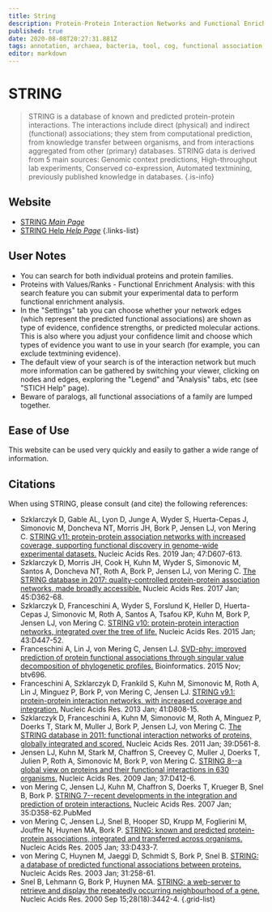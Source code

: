 ```yaml
---
title: String
description: Protein-Protein Interaction Networks and Functional Enrichment Analysis
published: true
date: 2020-08-08T20:27:31.881Z
tags: annotation, archaea, bacteria, tool, cog, functional association, data capture, homolog discovery, analysis tools, database, literature, homology, co-expression, data visualization, prediction, protein, clustering, protein family, co-occurrence, data export, eukaryota, curated, network, protein domain, binding, interaction, protein-protein
editor: markdown
---
```


# STRING

> STRING is a database of known and predicted protein-protein interactions. The interactions include direct (physical) and indirect (functional) associations; they stem from computational prediction, from knowledge transfer between organisms, and from interactions aggregated from other (primary) databases. STRING data is derived from 5 main sources: Genomic context predictions, High-throughput lab experiments, Conserved co-expression, Automated textmining, previously published knowledge in databases.
{.is-info}

## Website

- [STRING *Main Page*](http://string.embl.de/)
- [STRING Help *Help Page*](https://string-db.org/cgi/help.pl?sessionId=UUAtCeLj4DQr)
{.links-list}

## User Notes

- You can search for both individual proteins and protein families.
- Proteins with Values/Ranks - Functional Enrichment Analysis: with this search feature you can submit your experimental data to perform functional enrichment analysis.
- In the "Settings" tab you can choose whether your network edges (which represent the predicted functional associations) are shown as type of evidence, confidence strengths, or predicted molecular actions. This is also where you adjust your confidence limit and choose which types of evidence you want to use in your search (for example, you can exclude textmining evidence).
- The default view of your search is of the interaction network but much more information can be gathered by switching your viewer, clicking on nodes and edges, exploring the "Legend" and "Analysis" tabs, etc (see "STICH Help" page).
- Beware of paralogs, all functional associations of a family are lumped together.

## Ease of Use

This website can be used very quickly and easily to gather a wide range of information.

## Citations

When using STRING, please consult (and cite) the following references:

- Szklarczyk D, Gable AL, Lyon D, Junge A, Wyder S, Huerta-Cepas J, Simonovic M, Doncheva NT, Morris JH, Bork P, Jensen LJ, von Mering C. [STRING v11: protein-protein association networks with increased coverage, supporting functional discovery in genome-wide experimental datasets.](https://www.ncbi.nlm.nih.gov/pubmed/30476243) Nucleic Acids Res. 2019 Jan; 47:D607-613.
&NewLine;
-	Szklarczyk D, Morris JH, Cook H, Kuhn M, Wyder S, Simonovic M, Santos A, Doncheva NT, Roth A, Bork P, Jensen LJ, von Mering C. [The STRING database in 2017: quality-controlled protein-protein association networks, made broadly accessible.](https://www.ncbi.nlm.nih.gov/pubmed/27924014) Nucleic Acids Res. 2017 Jan; 45:D362-68.
&NewLine;
-	Szklarczyk D, Franceschini A, Wyder S, Forslund K, Heller D, Huerta-Cepas J, Simonovic M, Roth A, Santos A, Tsafou KP, Kuhn M, Bork P, Jensen LJ, von Mering C. [STRING v10: protein-protein interaction networks, integrated over the tree of life.](https://www.ncbi.nlm.nih.gov/pubmed/25352553) Nucleic Acids Res. 2015 Jan; 43:D447-52.
&NewLine;
-	Franceschini A, Lin J, von Mering C, Jensen LJ. [SVD-phy: improved prediction of protein functional associations through singular value decomposition of phylogenetic profiles.](https://www.ncbi.nlm.nih.gov/pubmed/26614125) Bioinformatics. 2015 Nov; btv696.
&NewLine;
-	Franceschini A, Szklarczyk D, Frankild S, Kuhn M, Simonovic M, Roth A, Lin J, Minguez P, Bork P, von Mering C, Jensen LJ. [STRING v9.1: protein-protein interaction networks, with increased coverage and integration.](https://www.ncbi.nlm.nih.gov/pubmed/23203871) Nucleic Acids Res. 2013 Jan; 41:D808-15.
&NewLine;
-	Szklarczyk D, Franceschini A, Kuhn M, Simonovic M, Roth A, Minguez P, Doerks T, Stark M, Muller J, Bork P, Jensen LJ, von Mering C. [The STRING database in 2011: functional interaction networks of proteins, globally integrated and scored.](https://www.ncbi.nlm.nih.gov/pubmed/21045058) Nucleic Acids Res. 2011 Jan; 39:D561-8.
&NewLine; 
-	Jensen LJ, Kuhn M, Stark M, Chaffron S, Creevey C, Muller J, Doerks T, Julien P, Roth A, Simonovic M, Bork P, von Mering C. [STRING 8--a global view on proteins and their functional interactions in 630 organisms.](https://www.ncbi.nlm.nih.gov/pubmed/18940858) Nucleic Acids Res. 2009 Jan; 37:D412-6.
&NewLine;
-	von Mering C, Jensen LJ, Kuhn M, Chaffron S, Doerks T, Krueger B, Snel B, Bork P. [STRING 7--recent developments in the integration and prediction of protein interactions.](https://www.ncbi.nlm.nih.gov/pubmed/17098935) Nucleic Acids Res. 2007 Jan; 35:D358-62.PubMed
&NewLine; 
-	von Mering C, Jensen LJ, Snel B, Hooper SD, Krupp M, Foglierini M, Jouffre N, Huynen MA, Bork P. [STRING: known and predicted protein-protein associations, integrated and transferred across organisms.](https://www.ncbi.nlm.nih.gov/pubmed/15608232) Nucleic Acids Res. 2005 Jan; 33:D433-7.
&NewLine; 
-	von Mering C, Huynen M, Jaeggi D, Schmidt S, Bork P, Snel B. [STRING: a database of predicted functional associations between proteins.](https://www.ncbi.nlm.nih.gov/pubmed/12519996) Nucleic Acids Res. 2003 Jan; 31:258-61.
&NewLine;  
-	Snel B, Lehmann G, Bork P, Huynen MA. [STRING: a web-server to retrieve and display the repeatedly occurring neighbourhood of a gene.](https://www.ncbi.nlm.nih.gov/pubmed/10982861) Nucleic Acids Res. 2000 Sep 15;28(18):3442-4.
{.grid-list}